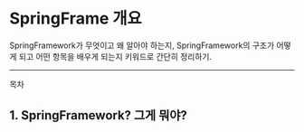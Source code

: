 # SpringFrame 개요

SpringFramework가 무엇이고 왜 알아야 하는지,
SpringFramework의 구조가 어떻게 되고 어떤 항목을 배우게 되는지
키워드로 간단히 정리하기.

---

목차

## 1. SpringFramework? 그게 뭐야?
